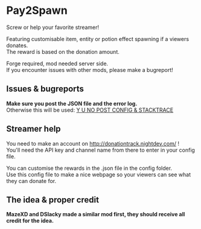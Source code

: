 Pay2Spawn
=========

Screw or help your favorite streamer!

Featuring customisable item, entity or potion effect spawning if a viewers donates.<br>
The reward is based on the donation amount.<br>

Forge required, mod needed server side.<br>
If you encounter issues with other mods, please make a bugreport!

Issues & bugreports
-------------------
**Make sure you post the JSON file and the error log.**<br>
Otherwise this will be used: [Y U NO POST CONFIG & STACKTRACE](http://dries007.net/downloads/configAndStacktrace.jpg)

Streamer help
-------------

You need to make an account on http://donationtrack.nightdev.com/ !<br>
You'll need the API key and channel name from there to enter in your config file.

You can customise the rewards in the .json file in the config folder.<br>
Use this config file to make a nice webpage so your viewers can see what they can donate for.

The idea & proper credit
------------------------

**MazeXD and DSlacky made a similar mod first, they should receive all credit for the idea.**
